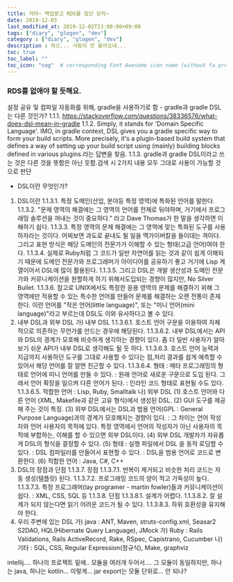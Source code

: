 ```yaml
---
title: 자아~ 백업받고 RDS를 일단 닫자~
date: 2019-12-03
last_modified_at: 2019-12-02T13:00:00+09:00
tags: ["diary", "glogen", "dev"]
category : ["diary", "glogen", "dev"]
description : 하으... 사람이 안 들어오네...
toc: true
toc_label: ""
toc_icon: "cog"  # corresponding Font Awesome icon name (without fa prefix)
---
```


### RDS를 없애야 할 듯해요.
설정 공유 및 컴파일 자동화를 위해, gradle을 사용하기로 함   - gradle과 gradle DSL는 다른 것인가?
1.1.1. https://stackoverflow.com/questions/38336576/what-does-dsl-mean-in-gradle
1.1.2. Simply, it stands for 'Domain Specific Language'. IMO, in gradle context, DSL gives you a gradle specific way to form your build scripts. More precisely, it's a plugin-based build system that defines a way of setting up your build script using (mainly) building blocks defined in various plugins.라는 답변을 찾음.
1.1.3. gradle과 gradle DSL이라고 쓰는 것은 다른 것을 뜻함은 아닌 듯함.검색 시 2가지 내용 모두 그대로 사용이 가능할 것으로 판단

   - DSL이란 무엇인가?
1) DSL이란
1.1.3.1. 특정 도메인(산업, 분야등 특정 영역)에 특화된 언어를 말한다. 
1.1.3.2. "문제 영역의 해결에는 그 영역의 언어를 전제로 둬야하며, 거기에서 프로그래밍 솔루션을 꺼내는 것이 중요하다." 라고 Dave Thomas가 한 말을 생각하면 이해하기 쉽다.
1.1.3.3. 특정 영역의 문제 해결에는 그 영역에 맞는 특화된 도구를 사용하자라는 것이다. 어찌보면 과도로 끝내도 될 일을 맥가이버칼을 들이대는 격이다. 그리고 표현 방식은 해당 도메인의 전문가가 이해할 수 있는 형태(고급 언어)여야 한다.
1.1.3.4. 실제로 Ruby처럼 그 코드가 일반 자연어를 읽는 것과 같이 쉽게 이해되기 때문에 도메인 전문가와 프로그래머가 아이디어를 공유하기 좋고 거기에 Lisp 계열이어서 DSL에 많이 활용된다.
1.1.3.5. 그리고 DSL은 개발 생산성과 도메인 전문가와 커뮤니케이션을 원할하게 하기 위해서도입되는 경향이 많지만, No Silver Bullet.
1.1.3.6. 참고로 UNIX에서도 특정한 응용 영역의 문제를 해결하기 위해 그 영역에만 적용할 수 있는 특수한 언어를 만들어 문제를 해결하는 오랜 전통이 존재한다. 이런 언어를 "작은 언어(little language)", 또는 "미니 언어(mini language)"라고 부르는데 DSL도 이와 유사하다고 볼 수 있다.
2) 내부 DSL과 외부 DSL
가) 내부 DSL
1.1.3.6.1. 호스트 언어 구문을 이용하여 자체적으로 의존하는 무언가를 만드는 경우에 해당된다.
1.1.3.6.2. 내부 DSL에서는 API와 DSL의 경계가 모호해 비슷하게 생각하는 경향이 있다. 좀 더 일반 사용자가 알아보기 쉬운 API가 내부 DSL로 생각해도 될 듯 하다.
1.1.3.6.3. 호스트 언어 능력과 지금까지 사용하던 도구를 그대로 사용할 수 있다는 점,처리 결과를 쉽게 예측할 수 있어서 해당 언어를 잘 알면 친근할 수 있다.
1.1.3.6.4. 형태 : 메타 프로그래밍의 형태로 언어에 미니 언어를 만들 수 있다.  : 원래 언어로 새로운 구문으로 도입 된다. 그래서 언어 확장을 일으켜 다른 언어가 된다. : 인라인 코드 형태로 표현될 수도 있다.
1.1.3.6.5. 적합한 언어 : Lisp, Ruby, Smalltalk
나) 외부 DSL
(1) 호스트 언어와 다른 언어 (XML, Makefile과 같은 고유 형식)에서 생성된 DSL.
(2) GUI 도구를 제공해 주는 것이 특징.
(3) 외부 DSL에서는 DSL과 범용 언어(GPL : General Purpose Language)과의 경계가 모호해지는 경향이 있다. : 그 차이는 언어 작성자와 언어 사용자의 목적에 있다. 특정 영역에서 언어의 작성자가   아닌 사용자의 목적에 부합하는, 이해를 할 수 있으면 외부 DSL이다.
(4) 외부 DSL 개발자가 자유롭게 DSL의 형식을 결정할 수 있다.
(5) 형태 : 실행 파일에서 DSL 을 동적 로딩할 수 있다. : DSL 컴파일러를 만들어서 표현할 수 있다. : DSL을 범용 언어로 코드로 변환한다.
(6) 적합한 언어 : Java, C#, C++
2) DSL의 장점과 단점
1.1.3.7. 장점
1.1.3.7.1. 반복이 제거되고 비슷한 처리 코드는 자동 생성(템플릿) 된다.
1.1.3.7.2. 프로그래밍 코드의 양이 적고 가독성이 높다.
1.1.3.7.3. 특정 프로그래머(lay programer - martin fowler)들과 커뮤니케이션이 쉽다. : XML, CSS, SQL 등
1.1.3.8. 단점
1.1.3.8.1. 설계가 어렵다.
1.1.3.8.2. 잘 설계가 되지 않는다면 읽기 어려운 코드가 될 수 있다.
1.1.3.8.3. 하위 호환성을 유지해야 한다.
3) 우리 주변에 있는 DSL
가) java  : ANT, Maven, struts-config.xml, Seasar2 S2DAO,   HQL(Hibernate Query Language),  JMock
가) Ruby : Rails Validations, Rails ActiveRecord, Rake, RSpec, Capistrano, Cucumber
나) 기타 : SQL, CSS, Regular Expression(정규식), Make, graphviz





intellij.... 하나의 프로젝트 밑에.. 모듈을 여러개 두어서....
그 모듈이 동일하지만, 하나는 java, 하나는 kotlin... 이렇게...
jar export는 모듈 단위로... 안 되나?
